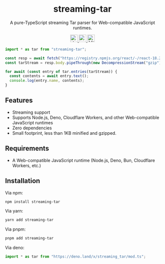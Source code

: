 <h1 align="center">streaming-tar</h1>

<p align="center">
  A pure-TypeScript streaming Tar parser for Web-compatible JavaScript runtimes.
</p>

<p align="center">
  <a href="https://www.npmjs.com/package/streaming-tar">
    <img src="https://img.shields.io/npm/v/streaming-tar?style=for-the-badge" alt="downloads" height="24">
  </a>
  <a href="https://www.npmjs.com/package/streaming-tar">
    <img src="https://img.shields.io/github/actions/workflow/status/zebp/streaming-tar/ci.yml?branch=main&style=for-the-badge" alt="npm version" height="24">
  </a>
  <a href="https://github.com/zebp/streaming-tar">
    <img src="https://img.shields.io/badge/license-MIT-green?style=for-the-badge" alt="MIT license" height="24">
  </a>
</p>

```ts
import * as tar from "streaming-tar";

const resp = await fetch("https://registry.npmjs.org/react/-/react-18.2.0.tgz");
const tarStream = resp.body.pipeThrough(new DecompressionStream("gzip"));

for await (const entry of tar.entries(tarStream)) {
  const contents = await entry.text();
  console.log(entry.name, contents);
}
```

## Features

- Streaming support
- Supports Node.js, Deno, Cloudflare Workers, and other Web-compatible
  JavaScript runtimes
- Zero dependencies
- Small footprint, less than 1KB minified and gzipped.

## Requirements

- A Web-compatible JavaScript runtime (Node.js, Deno, Bun, Cloudflare Workers,
  etc.)

## Installation

Via npm:

```sh
npm install streaming-tar
```

Via yarn:

```sh
yarn add streaming-tar
```

Via pnpm:

```sh
pnpm add streaming-tar
```

Via deno:

```ts
import * as tar from "https://deno.land/x/streaming_tar/mod.ts";
```
